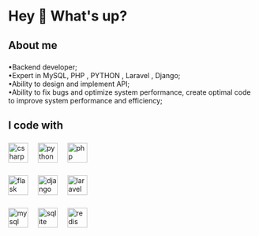 <h1 align="left">Hey 👋 What's up?</h1>

###

<h2 align="left">About me</h2>

###

<p align="left">
•Backend developer;
<br>
•Expert in MySQL, PHP , PYTHON , Laravel , Django;
<br>
•Ability to design and implement API;
<br>
•Ability to fix bugs and optimize system performance, create optimal code to improve system performance and efficiency;
</p>

###

<h2 align="left">I code with</h2>

###

<div align="left">
  <img src="https://skillicons.dev/icons?i=cs" height="40" alt="csharp logo"  />
  <img width="12" />
  <img src="https://skillicons.dev/icons?i=py" height="40" alt="python logo"  />
  <img width="12" />
  <img src="https://skillicons.dev/icons?i=php" height="40" alt="php logo"  />
</div>

###

<div align="left">
  <img src="https://skillicons.dev/icons?i=flask" height="40" alt="flask logo" />
  <img width="12"/>
  <img src="https://skillicons.dev/icons?i=django" height="40" alt="django logo"  />
  <img width="12" />
  <img src="https://skillicons.dev/icons?i=laravel" height="40" alt="laravel logo"  />
  <img width="12" />
</div>

###

<div align="left">
  <img src="https://skillicons.dev/icons?i=mysql" height="40" alt="mysql logo"  />
  <img width="12"/>
  <img src="https://skillicons.dev/icons?i=sqlite" height="40" alt="sqlite logo" />
  <img width="12" />
  <img src="https://cdn.jsdelivr.net/gh/devicons/devicon/icons/redis/redis-original.svg" height="40" alt="redis logo" />
  <img width="12" />
</div>

###
